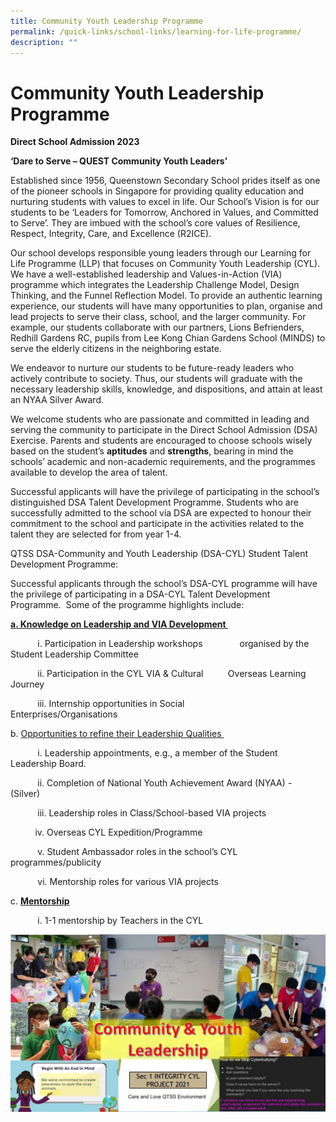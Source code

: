 ```yaml
---
title: Community Youth Leadership Programme
permalink: /quick-links/school-links/learning-for-life-programme/
description: ""
---
```

Community Youth Leadership Programme
====================================

**Direct School Admission 2023**

**‘Dare to Serve – QUEST Community Youth Leaders’**

Established since 1956, Queenstown Secondary School prides itself as one of the pioneer schools in Singapore for providing quality education and nurturing students with values to excel in life. Our School’s Vision is for our students to be ‘Leaders for Tomorrow, Anchored in Values, and Committed to Serve’. They are imbued with the school’s core values of Resilience, Respect, Integrity, Care, and Excellence (R2ICE).&nbsp;

Our school develops responsible young leaders through our Learning for Life Programme (LLP) that focuses on Community Youth Leadership (CYL). We have a well-established leadership and Values-in-Action (VIA) programme which integrates the Leadership Challenge Model, Design Thinking, and the Funnel Reflection Model. To provide an authentic learning experience, our students will have many opportunities to plan, organise and lead projects to serve their class, school, and the larger community. For example, our students collaborate with our partners, Lions Befrienders, Redhill Gardens RC, pupils from Lee Kong Chian Gardens School (MINDS) to serve the elderly citizens in the neighboring estate.&nbsp;&nbsp;

We endeavor to nurture our students to be future\-ready leaders who actively contribute to society. Thus, our students will graduate with the necessary leadership skills, knowledge, and dispositions, and attain at least an NYAA Silver Award.&nbsp;&nbsp;&nbsp;

We welcome students who are passionate and committed in leading and serving the community to participate in the Direct School Admission (DSA) Exercise. Parents and students are encouraged to choose schools wisely based on the student’s **aptitudes** and **strengths**, bearing in mind the schools’ academic and non-academic requirements, and the programmes available to develop the area of talent.&nbsp;

Successful applicants will have the privilege of participating in the school’s distinguished DSA Talent Development Programme. Students who are successfully admitted to the school via DSA are expected to honour their commitment to the school and participate in the activities related to the talent they are selected for from year 1-4.&nbsp;&nbsp;

QTSS DSA\-Community and Youth Leadership (DSA-CYL) Student Talent Development Programme:&nbsp;

Successful applicants through the school’s DSA\-CYL programme will have the privilege of participating in a DSA\-CYL Talent Development Programme.&nbsp; Some of the programme highlights include:&nbsp;&nbsp;&nbsp;&nbsp;&nbsp;&nbsp;

**<u>a. Knowledge on Leadership and VIA Development&nbsp;</u>**
    

&nbsp; &nbsp; &nbsp; &nbsp; &nbsp; &nbsp;i.  Participation in Leadership workshops &nbsp; &nbsp; &nbsp; &nbsp; &nbsp; &nbsp; &nbsp; organised by the Student Leadership Committee&nbsp;
    

&nbsp; &nbsp; &nbsp; &nbsp; &nbsp; &nbsp;ii.  Participation in the CYL VIA &amp; Cultural &nbsp; &nbsp; &nbsp; &nbsp; &nbsp;Overseas Learning Journey&nbsp;
    

&nbsp; &nbsp; &nbsp; &nbsp; &nbsp; &nbsp;iii.  Internship opportunities in Social &nbsp; &nbsp; &nbsp; &nbsp; &nbsp; &nbsp; &nbsp;&nbsp; &nbsp; &nbsp; &nbsp; &nbsp; &nbsp; &nbsp; Enterprises/Organisations&nbsp;
    

b. <u>Opportunities to refine their Leadership Qualities&nbsp;</u>
    
&nbsp; &nbsp; &nbsp; &nbsp; &nbsp; &nbsp;i.  Leadership appointments, e.g., a member of the Student Leadership Board.&nbsp;&nbsp;
    

&nbsp; &nbsp; &nbsp; &nbsp; &nbsp; &nbsp;ii.  Completion of National Youth Achievement Award (NYAA) - (Silver)&nbsp;
    

&nbsp; &nbsp; &nbsp; &nbsp; &nbsp; &nbsp;iii.  Leadership roles in Class/School-based VIA projects&nbsp;
    

&nbsp; &nbsp; &nbsp; &nbsp; &nbsp; iv.  Overseas CYL Expedition/Programme&nbsp;
    

&nbsp; &nbsp; &nbsp; &nbsp; &nbsp; &nbsp;v.  Student Ambassador roles in the school’s CYL &nbsp; &nbsp; &nbsp; &nbsp; &nbsp; &nbsp;&nbsp; programmes/publicity&nbsp;
    

&nbsp; &nbsp; &nbsp; &nbsp; &nbsp; &nbsp;vi.  Mentorship roles for various VIA projects&nbsp;
    

c. **<u> Mentorship</u>&nbsp;&nbsp;**
    

&nbsp; &nbsp; &nbsp; &nbsp; &nbsp; &nbsp;i. 1-1 mentorship by Teachers in the CYL &nbsp; &nbsp; &nbsp; &nbsp; &nbsp; &nbsp; &nbsp; &nbsp;

		
![](/images/School%20Links/Learning%20for%20Life.jpg)